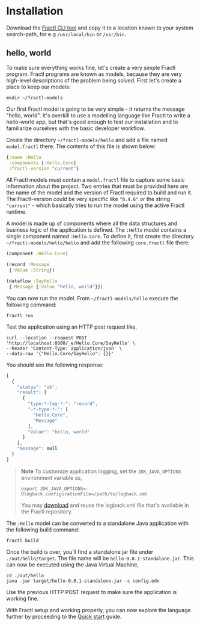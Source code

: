 # Installation

Download the [Fractl CLI tool](https://raw.githubusercontent.com/fractl-io/fractl/main/bin/fractl) and copy it to a location known to your system search-path, for e.g `/usr/local/bin` or `/usr/bin`.

## hello, world

To make sure everything works fine, let's create a very simple Fractl program. Fractl programs are known as models,
because they are very high-level descriptions of the problem being solved. First let's create a place to keep our models:


```shell
mkdir ~/fractl-models
```

Our first Fractl model is going to be very simple - it returns the message "hello, world". It's overkill to use a
modelling language like Fractl to write a hello-world app, but that's good enough to test our installation and to
familiarize ourselves with the basic developer workflow.

Create the directory `~/fractl-models/hello` and add a file named `model.fractl` there.
The contents of this file is shown below:

```clojure
{:name :Hello
 :components [:Hello.Core]
 :fractl-version "current"}
```

All Fractl models must contain a `model.fractl` file to capture some basic information about the project.
Two entries that must be provided here are the name of the model and the version of Fractl required to build and run it.
The Fractl-version could be very specific like `"0.4.6"` or the string `"current"` - which basically tries to run the model
using the active Fractl runtime.

A model is made up of components where all the data structures and business logic of the application is defined.
The `:Hello` model contains a single component named `:Hello.Core`. To define it, first create
the directory `~/fractl-models/hello/hello` and add the following `core.fractl` file there:

```clojure
(component :Hello.Core)

(record :Message
 {:Value :String})

(dataflow :SayHello
 {:Message {:Value "hello, world"}})
```

You can now run the model. From `~/fractl-models/hello` execute the following command:

```shell
fractl run
```

Test the application using an HTTP post request like,

```shell
curl --location --request POST 'http://localhost:8080/_e/Hello.Core/SayHello' \
--header 'Content-Type: application/json' \
--data-raw '{"Hello.Core/SayHello": {}}'
```

You should see the following response:

```javascript
[
  {
    "status": "ok",
    "result": [
      {
        "type-*-tag-*-": "record",
        "-*-type-*-": [
          "Hello.Core",
          "Message"
        ],
        "Value": "hello, world"
      }
    ],
    "message": null
  }
]
```

> **Note** To customize application logging, set the `JDK_JAVA_OPTIONS` environment variable as,
>
>  ```shell
>  export JDK_JAVA_OPTIONS=-Dlogback.configurationFile=/path/to/logback.xml
>  ```
> You may [download](https://github.com/fractl-io/fractl/blob/main/resources/logback.xml) and reuse the logback.xml
> file that's available in the Fractl repository.

The `:Hello` model can be converted to a standalone Java application with the following build command:

```shell
fractl build
```

Once the build is over, you'll find a standalone jar file under `./out/hello/target`.
The file name will be `hello-0.0.1-standalone.jar`. This can now be executed using the Java Virtual Machine,

```shell
cd ./out/hello
java -jar target/hello-0.0.1-standalone.jar -c config.edn
```

Use the previous HTTP POST request to make sure the application is working fine.

With Fractl setup and working properly, you can now explore the language further by proceeding to the [Quick start](quick-start) guide.
